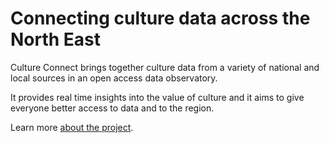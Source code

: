 # Connecting culture data across the North East

Culture Connect brings together culture data from a variety of national and local sources in an open access data observatory.

It provides real time insights into the value of culture and it aims to give everyone better access to data and to the region.

Learn more [about the project](/about/).
